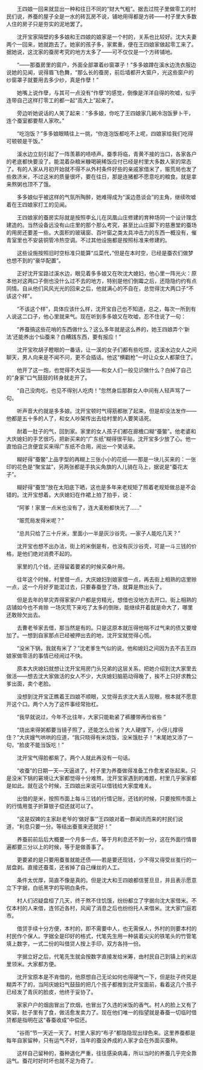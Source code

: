 　　王四娘一回来就显出一种和往日不同的“财大气粗”。据去过院子里做零工的村民们说，养蚕的屋子全是一水的砖瓦房不说，铺地用得都是方砖——村子里大多数人住的房子只是夯实的泥地罢了。

　　沈开宝家隔壁的多多娘和王四娘的娘家是一个村的，关系也比较好。沈大夫妻两个一回来，她就跑去了。她家的孩子多，家累重，便在王四娘家做起零工来了。据她说，这沈家的蚕房考究的地方太多了——可不仅仅是一个方砖铺地。

　　“——那蚕房里的窗户，外面全部罩着纱窗罩子！”多多娘蹲在溪水边洗衣服边说她的见闻，说得眉飞色舞，“那么长的蚕房，前后墙都开大窗户，光这些窗户的纱窗罩子就要用去多少纱，真是作孽！”

　　她嘴上说作孽，与其可一点没有“作孽”的感觉，倒像是洋洋自得的吹嘘，似乎连带自己这样打零工的都一起“高大上”起来了。

　　旁边听她说话的人笑了起来：“多多娘，你吃了王四娘家几碗冷泡饭萝卜干，连个蚕室都要帮人家吹。”

　　“吃泡饭？”多多娘眼睛往上一挑，“你连泡饭都吃不上呢，四娘家给我们吃得可顿顿是干饭。”

　　溪水边立刻引起了一阵羡慕的啧啧声。蚕季将临，青黄不接的当口，各家各户的老底都快要没了。能混着杂粮米糠喝碗稀饭应付已经是村里大多数人家的常态了。有的人家从月初开始就不得不从外村条件好些的亲戚家借米了，赈荒局也发了些救济米，不过这米的质量很坏，要在往日，那是连猪都不愿意吃的粮食。就是拿来熬粥也顶不了饿。

　　多多娘似乎被这样的气氛所陶醉，她难得成为“溪边恳谈会”的主角，继续吹嘘着在王四娘家打工的见闻。

　　王四娘家的蚕房实际就是按照李幺儿在凤凰山庄修建的育种场同一个设计理念建造的。当然设备远没有山庄里的那个那么考究，甚至比山庄脚下的慈惠堂的蚕场的用房还要差一些。大面积的玻璃窗、百叶窗之类太具冲击力的东西一概没有，催青室里也不安装铜管冷热空调。不过其他设施都是按照标准来修建的。

　　这些设施按照旧时空标准只能算“瓜菜代，”但是在本时空，已经是蚕农们做梦也想不到的“豪华配置”。

　　正好沈开宝路过溪水边，眼见着多多娘又在吹沈大媳妇，他心里一阵光火：原本他对这两口子倒也没什么过不去的地方，特别是他们倒霉之后，还隐隐约约有点同情。自从他们风风光光的回来之后，他就满心的不自在，总觉得沈大两口子“不该这个样”。

　　“不该这个样”，具体应该什么样，沈开宝自己也不知道，总之，每次一所到有人说这二口子，他心里就来气。现在听到多多娘又在吹嘘，忍不住说了一句：

　　“养蚕搞这些花哨的东西做什么？这么多年就是这么养的，她王四娘弄个‘新法’还能养出个仙蚕来？白糟践东西，要有报应！”

　　沈开宝吹胡子瞪眼的一番话，让一溪的女子们都有些吃惊，这溪水边女人之间聊天，男人向来是不闻不问，更不会插话。他这“横戳枪”一时让众女人都蒙住了。

　　他开了这一炮，也觉得不大妥当——和女人们一般见识做什么？白掉了自己的“身家”口气鼓鼓的转身就走开了。

　　“自己没肉吃，也见不得别人吃肉！”忽然身后那群女人中间有人轻声骂了一句。

　　听声音大约就是多多娘。沈开宝顿时气得筋都胀了起来，但是却没法发作——他都是五十多的人了，和女人吵架传出去给村里的人要笑话死。

　　耐着一肚子的气，回到家。家里的女人孩子们都在廊檐口糊“蚕鳖”。他老婆和大庆媳妇的手艺很巧，把新买来的“广东纸”糊得很平贴，沈开宝多少放了心。他一直怕自己贪便宜买来得广东纸不合用，闹出一个笑话来。

　　糊好得“蚕鳖”上品字型的再糊上三张小小的花纸——那是一块儿买来的：一张印的花色是“聚宝盆”，另两张都是手执尖角旗的人儿骑在马上，据说是“蚕花太子”。

　　糊好得“蚕笠”放在太阳底下晒，这也是多年来老规矩了照着老规矩做总是不会错的。沈开宝想着。大庆媳妇在作裙上拍了拍手，说：

　　“阿爹！家里一点米也没有了，连大麦粉都快光了……”

　　“赈荒局发得米呢？”

　　“总共只给了三十斤米，里面小一半是灰沙谷壳。―家子人能吃几天？”

　　沈开宝也想不出办法，街上的米倒是有，也没有灰沙谷壳，可是一斗三钱的价格，是他们绝对消费不起的。

　　家里的几个钱，还得留着要紧的时候买桑叶用。

　　往年这个时候，村里借一点，大庆媳妇到娘家借一点，再去街上相熟的店里赊一点，这一个月好歹能混过去，只要春蚕登了场，就算是熬出头了。

　　但是去年的旱灾弄得家家户户都是穷精光，想借也没地方去开口。街上相熟的店铺如今也不肯赊 一场灾荒下来吃了太多的倒账，能继续开着就是命大了，哪里还敢赊欠出去。

　　去曹老爷家去借，那当然是有的。只是这原本就压得他喘不过气来的债又要增加了。一想到自家那点已经被押出去的地，沈开宝就觉得心慌。

　　“没米下锅，我就有米了？”沈老爹生气似的说。他和媳妇之间因为去不去王四娘家做零活的事情已经闹过不快。

　　原本大庆媳妇就想让沈开宝用房门头兄弟的这层关系，把她介绍到沈大家里去做活——想去沈大家做活的女人不少，大庆媳妇脑筋动得晚了，挨不上只好求教公爹出面，卖个老脸。

　　没想到沈开宝正瞧着王四娘不顺眼，又觉得去求沈大丢人现眼，根本就不愿意开这个口。两个人为了这件事经常抬杠。

　　“我早就说过，今年不比往年，大家只能勒紧了裤腰带再俭省些 ”

　　“烧出来得粥都要当镜子照了，还能怎么俭省？大人硬撑下，小伢儿撑得住？”大庆嫂气哄哄的应道，“我只晓得有米烧饭，没米饿肚子！”末尾她又添了一句，“脸皮不能当饭吃！”

　　沈开宝气得脸都紫了。两个人就此再没有一句话。

　　“收蚕”的日期一天―天逼进了。村子里为养蚕做得准备工作愈发紧张起来。只是没米下锅的窘境让大家都觉得十分难熬，沈开宝家遇到的难题，村里几乎家家都是如此。就在这个时候，王四娘出来说可以借钱给大家度难关。

　　出借的是米，按照市面上每斗三钱的行情记账，还钱的时候，只要按照市面上的行情用茧子折算银子偿还就可以了。

　　“这是奴婢的主家赵老爷的‘做好事’”王四娘对着一群闻讯而来的村民们说道，“利息只要一分。等结出蚕茧来还就好！”

　　养蚕前前后后大概要一个月多一点，等于月利息还不到一分，这在外面行情普遍都要三分以上的时候，等于是做善事了。

　　更要紧的是只要用蚕茧就能还债——若是要还现钱，少不得又得受丝茧行的一层盘剥。直接还蚕茧，还省掉了自己缫丝的人工。

　　条件太优厚，简直不像是真的。但是沈大和王四娘都信誓旦旦，并且表示愿意立下字据，白纸黑字的写明白条件。

　　村人们迟疑盘桓了几天，终于熬不住饥饿，纷纷都立了字据向沈大家借米。不仅本村的人来借，连邻近各村，风闻了消息之后也纷纷托人来借米。沈大家门庭若市。

　　借贷手续十分方便，本村的，即不需要中人，也无需保人，外村的则要本村的村民作个保人。字据全是印好的格式，代笔先生用一种装着尖尖的铁笔头的竹管笔填上数字，一式二份的叫借贷人按上手印，双方各持一份。

　　字据立好之后，代笔先生就会按数字直接发给米筹，由村民自己到镇上的米店里领米。大家都方便。

　　沈开宝原本是不肯借的，他原想自己无论如何也得硬气一下，但是肚子终究是糊弄不了的，当阿庆媳妇气鼓鼓的把几个孩子都推到沈开宝面前，看着这几个孩子已经发了青灰的脸皮，他终于妥协了。

　　家家户户的烟囱冒出了炊烟，也冒出了久违的米饭的香气。村人的脸上又有了笑容，肚子里有了食，做活愈发卖力了。现在他们唯一的指望就是春蚕一切临时借贷都是指明在这“春蚕收成”中偿还。

　　“谷雨”节一天近一天了。村里人家的“布子”都隐隐现出绿色来。这里养蚕都是每年自家留种，只有运气不好，当年的蚕没养成的人家才会在外面买蚕种。

　　这样自己留种的，蚕种退化严重，往往感染病毒，所以当时的养蚕几乎完全靠运气。蚕花时好时坏也就不足为奇了。
